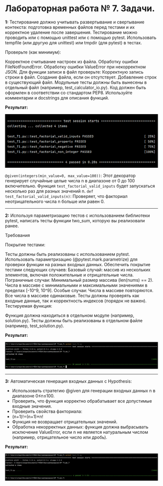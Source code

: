 # Лабораторная работа № 7. Задачи.
**1:** Тестирование должно учитывать развертывание и свертывание контекста: подготовка временных файлов перед тестами и их корректное удаление после завершения. Тестирование можно проводить или с помощью unittest или с помощью pytest. Использовать tempfile (или другую для unittest) или tmpdir  (для pytest) в тестах. 


Проверьте (как минимум):

Корректное считывание настроек из файла.
Обработку ошибки FileNotFoundError.
Обработку ошибки ValueError при некорректном JSON.
Для функции записи в файл проверьте:
Корректную запись строки в файл.
Создание файла, если он отсутствует.
Добавление строк в существующий файл.
Модульные тесты должны быть вынесены в отдельный файл (например, test_calculator_io.py).
Код должен быть оформлен в соответствии со стандартом PEP8.
Используйте комментарии и docstrings для описания функций.

**Результат:**

![Лабораторная работа 7. Задание 1](https://github.com/Stepanova-Anna/Programming-2/blob/main/img/LR7_T1.png)

`@given(integers(min_value=0, max_value=100))`: Этот декоратор генерирует случайные целые числа n в диапазоне от 0 до 100 включительно. Функция `test_factorial_valid_inputs` будет запускаться несколько раз для разных значений n.
`def test_factorial_valid_inputs(n)`: Проверяет, что факториал неотрицательного числа n больше или равен 0.


---
**2:** Используя параметризацию тестов с использованием библиотеки pytest, написать тесты функции two_sum, которую вы реализовали ранее. 

Требования

Покрытие тестами:

Тесты должны быть реализованы с использованием pytest.
Использовать параметризацию (@pytest.mark.parametrize) для проверки функции на разных входных данных.
Обеспечить покрытие тестами следующих случаев:
Базовый случай: массив из нескольких элементов, включая положительные и отрицательные числа.
Пограничные случаи:
Минимальный размер массива (len(nums) == 2).
Числа в массиве с минимальными и максимальными значениями в пределах [-10^9, 10^9].
Особые случаи:
Числа в массиве повторяются.
Все числа в массиве одинаковые.
Тесты должны проверять как входные данные, так и корректность индексов (порядок не важен).
Тестируемая функция:

Функция должна находиться в отдельном модуле (например, solution.py).
Тесты должны быть реализованы в отдельном файле (например, test_solution.py).



**Результат:**

![Лабораторная работа 7. Задание 2](https://github.com/Stepanova-Anna/Programming-2/blob/main/img/LR7_T2.png)



---
**3:** Автоматическая генерация входных данных с Hypothesis:
- Использовать стратегию @given для генерации входных данных n в диапазоне 0≤n≤100.
- Проверить, что функция корректно обрабатывает все допустимые входные значения.
- Проверить свойства факториала:
- (n+1)!=(n+1)×n!
- Функция не возвращает отрицательных значений.
- Обработка некорректных данных: функция должна выбрасывать исключение ValueError, если n не является натуральным числом (например, отрицательное число или дробь).

**Результат:**



![Лабораторная работа 7. Задание 3](https://github.com/Stepanova-Anna/Programming-2/blob/main/img/LR7_T3.png)




 



